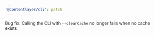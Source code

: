 ```yaml
---
'@contentlayer/cli': patch
---
```


Bug fix: Calling the CLI with `--clearCache` no longer fails when no cache exists

